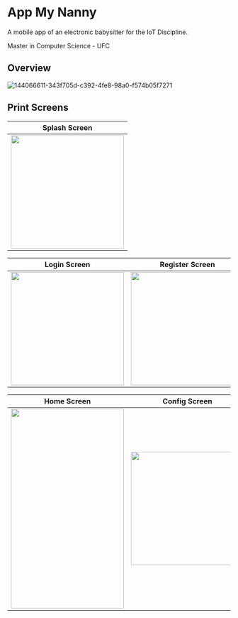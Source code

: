 # App My Nanny

A mobile app of an electronic babysitter for the IoT Discipline.

Master in Computer Science - UFC

## Overview

![144066611-343f705d-c392-4fe8-98a0-f574b05f7271](https://user-images.githubusercontent.com/23506996/152996890-75fba76d-2490-403e-b2ce-259852c3d194.png)

## Print Screens

| Splash Screen |
| ------------- |
| <img src="https://user-images.githubusercontent.com/23506996/153272303-e4996ccc-761b-4ccc-b859-020acabd86ca.gif" width="255">

| Login Screen | Register Screen |
| ------------- | ------------- |
| <img src="https://user-images.githubusercontent.com/23506996/153273061-a6d2c59d-e9f5-4980-aeaf-9c3b83a27f60.png" width="255"> | <img src="https://user-images.githubusercontent.com/23506996/153850001-c8086cce-6ff2-4e99-bdd8-1e5ce00e5c6e.png" width="255"> |

| Home Screen | Config Screen |
| ------------- | ------------- |
| <img src="https://user-images.githubusercontent.com/23506996/153853311-f389cc54-2b25-48fd-b38d-6fa79a3f5f82.gif" height="450" width="255"> | <img src="https://user-images.githubusercontent.com/23506996/153850563-5f6de8ec-0d9f-45a2-bab2-d883174364cc.png" width="255"> |

